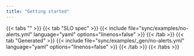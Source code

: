 ```yaml
---
title: "Getting started"
---
```


{{< tabs "" >}}
{{< tab "SLO spec" >}}
{{< include file="sync/examples/no-alerts.yml" language="yaml" options="linenos=false" >}}
{{< /tab >}}
{{< tab "Generated" >}}
{{< include file="sync/examples/_gen/no-alerts.yml" language="yaml" options="linenos=false" >}}
{{< /tab >}}
{{< /tabs >}}
